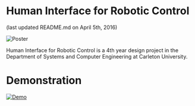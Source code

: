 Human Interface for Robotic Control
=======================================
(last updated README.md on April 5th, 2016)

![Poster](http://i.imgur.com/AQzoXzv.jpg)

Human Interface for Robotic Control is a 4th year design project in the
Department of Systems and Computer Engineering at Carleton University.

Demonstration
==============
[![Demo](http://i.imgur.com/qk0rt3c.gifv)](https://youtu.be/myWYUMi4jxU)


